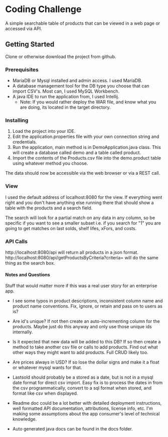 # Coding Challenge

A simple searchable table of products that can be viewed in a web page or accessed via API.

## Getting Started

Clone or otherwise download the project from github.

### Prerequisites

* MariaDB or Mysql installed and admin access. I used MariaDB.
* A database management tool for the DB type you choose that can import CSV's. Most can, I used MySQL Workbench.
* A java IDE to run the application from, I used Intellij. 
  * Note: If you would rather deploy the WAR file, and know what you are doing, its located in the target directory.

### Installing

1. Load the project into your IDE.
2. Edit the application.properties file with your own connection string and credentials.
3. Run the application, main method is in DemoApplication.java class. This will create a database called demo and a 
table called product.
4. Import the contents of the Products.csv file into the demo.product table using whatever method you choose.

The data should now be accessible via the web browser or via a REST call.

### View

I used the default address of localhost:8080 for the view. If everything went right and you don't have anything else 
running there that should show a table with the products and a search field.

The search will look for a partial match on any data in any column, so be specific if you want to see a smaller subset
i.e. if you search for "1" you are going to get matches on last solds, shelf lifes, xFors, and costs.

### API Calls

http://localhost:8080/api will return all products in a json format.
http://localhost:8080/api/getProductsByCriteria?criteria=<some criteria you want to search by> will do the same thing as 
the search box.

#### Notes and Questions
Stuff that would matter more if this was a real user story for an enterprise app.

* I see some typos in product descriptions, inconsistent column name and product name conventions. Fix, ignore, 
or retain and pass on to users as is?

* Are id's unique? If not then create an auto-incrementing column for the products. Maybe just do this anyway and only
use those unique ids internally.

* Is it expected that new data will be added to this DB? If so then create a method to take another csv file or calls 
to add products. Find out what other ways they might want to add products. Full CRUD likely too.

* Are prices always in USD? If so lose the dollar signs and make it a float or whatever mysql wants for that.

* Lastsold should probably be a stored as a date, but is not in a mysql date format for direct csv import. Easy fix is 
to process the dates in from the csv programmatically, convert to a sql format when stored, and format like csv 
when displayed.

* Readme doc could be a lot better with detailed deployment instructions, well formatted API documentation, 
attributions, license info, etc. I'm making some assumptions about the app consumer's level of technical knowledge.

* Auto generated java docs can be found in the docs folder.


